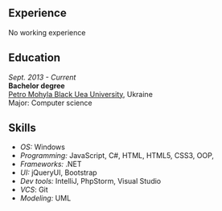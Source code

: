 ## Experience
No working experience

## Education
*Sept. 2013 - Current*  
**Bachelor degree**  
[Petro Mohyla Black Uea University](http://chdu.edu.ua/), Ukraine  
Major: Computer science  

## Skills
* *OS:* Windows
* *Programming:* JavaScript, C#, HTML, HTML5, CSS3, OOP,
* *Frameworks:* .NET
* *UI:* jQueryUI, Bootstrap
* *Dev tools:* IntelliJ, PhpStorm, Visual Studio
* *VCS*: Git
* *Modeling:* UML


